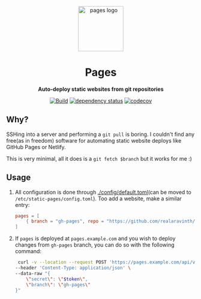 <div align="center">
<img width="120px" src="./static/cache/img/logo.svg" alt="pages logo">
<h1> Pages </h1>
<p>

**Auto-deploy static websites from git repositories**

</p>

[![Build](https://github.com/realaravinth/pages/actions/workflows/linux.yml/badge.svg)](https://github.com/realaravinth/pages/actions/workflows/linux.yml)
[![dependency status](https://deps.rs/repo/github/realaravinth/pages/status.svg)](https://deps.rs/repo/github/realaravinth/pages)
[![codecov](https://codecov.io/gh/realaravinth/pages/branch/master/graph/badge.svg)](https://codecov.io/gh/realaravinth/pages)

</div>

## Why?

SSHing into a server and performing a `git pull` is boring. I couldn't
find any free(as in freedom) software for automating static website
deploys like GitHub Pages or Netlify.

This is very minimal, all it does is a `git fetch $branch` but it works
for me :)

## Usage

1. All configuration is done through
   [./config/default.toml](./config/default.toml)(can be moved to
   `/etc/static-pages/config.toml`). Too add a website,
   make a similar entry:

    ```toml
    pages = [
    	{ branch = "gh-pages", repo = "https://github.com/realaravinth/realaravinth/", path ="/var/www/pages/realaravinth", secret = "mytopsecretsuperlongpassword123" },
    ]
    ```

2. If `pages` is deployed at `pages.example.com` and you wish to deploy
   changes from `gh-pages` branch, you can do so with the following
   command:
    ```bash
     curl -v --location --request POST 'https://pages.example.com/api/v1/update' \
    --header 'Content-Type: application/json' \
    --data-raw "{
    	\"secret\": \"$token\",
    	\"branch\": \"gh-pages\"
    }"
    ```
